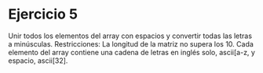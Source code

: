 # Ejercicio 5
Unir todos los elementos del array con espacios y convertir todas las letras a minúsculas.
Restricciones:
La longitud de la matriz no supera los 10.
Cada elemento del array contiene una cadena de letras en inglés solo, ascii[a-z, y espacio, ascii[32].
